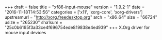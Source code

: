+++
draft = false
title = "xf86-input-mouse"
version = "1.9.2-1"
date = "2016-11-18T14:53:56"
categories = ['x11', 'xorg-core', 'xorg-drivers']
upstreamurl = "http://xorg.freedesktop.org"
arch = "x86_64"
size = "66724"
usize = "265230"
sha1sum = "25c0b6195f3a33ce4f696754ede819838e4ed939"
+++
X.Org driver for mouse input devices